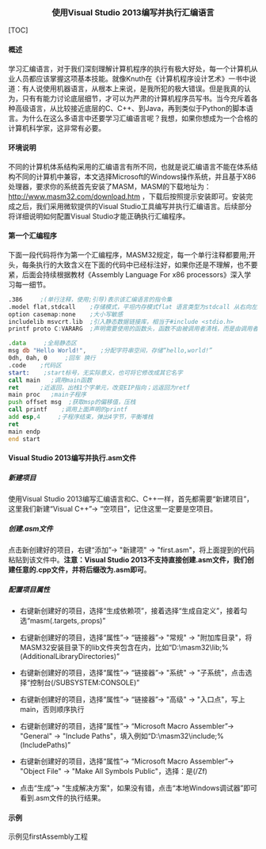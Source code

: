 ### <center>**使用Visual Studio 2013编写并执行汇编语言**</center>
[TOC]


#### **概述**

学习汇编语言，对于我们深刻理解计算机程序的执行有极大好处，每一个计算机从业人员都应该掌握这项基本技能。就像Knuth在《计算机程序设计艺术》一书中说道：有人说使用机器语言，从根本上来说，是我所犯的极大错误。但是我真的认为，只有有能力讨论底层细节，才可以为严肃的计算机程序员写书。当今充斥着各种高级语言，从比较接近底层的C、C++、到Java，再到类似于Python的脚本语言。为什么在这么多语言中还要学习汇编语言呢？我想，如果你想成为一个合格的计算机科学家，这非常有必要。

#### **环境说明**

不同的计算机体系结构采用的汇编语言有所不同，也就是说汇编语言不能在体系结构不同的计算机中兼容，本文选择Microsoft的Windows操作系统，并且基于X86处理器，要求你的系统首先安装了MASM，MASM的下载地址为：http://www.masm32.com/download.htm ，下载后按照提示安装即可。安装完成之后，我们采用微软提供的Visual Studio工具编写并执行汇编语言。后续部分将详细说明如何配置Visual Studio才能正确执行汇编程序。

#### **第一个汇编程序**

下面一段代码将作为第一个汇编程序，MASM32规定，每一个单行注释都要用;开头，每条执行的大致含义在下面的代码中已经标注好，如果你还是不理解，也不要紧，后面会持续根据教材《Assembly Language For x86 processors》深入学习每一细节。

```asm
.386     ;(单行注释，使用;引导)表示该汇编语言的指令集
.model flat,stdcall    ;存储模式，平坦内存模式flat 语言类型为stdcall 从右向左亚栈
option casemap:none    ;大小写敏感
includelib msvcrt.lib  ;引入静态数据链接库，相当于#include <stdio.h>
printf proto C:VARARG  ;声明需要使用的函数头，函数不由被调用者清栈，而是由调用者负责清栈

.data     ;全局静态区
msg db "Hello World!",    ;分配字符串空间，存储“hello,world!”
0dh, 0ah, 0     ;回车 换行
.code    ;代码区
start:    ;start标号，无实际意义，也可将它修改成其它名字
call main   ;调用main函数
ret      ;近返回，出栈1个字单元，改变EIP指向；远返回为retf
main proc   ;main子程序
push offset msg  ;获取msp的偏移值，压栈
call printf    ;调用上面声明的printf
add esp,4     ;子程序结束，弹出4字节，平衡堆栈
ret      
main endp  
end start 
```

#### **Visual Studio 2013编写并执行.asm文件**

##### **新建项目**

使用Visual Studio 2013编写汇编语言和C、C++一样，首先都需要“新建项目”，这里我们新建“Visual C++”-> “空项目”，记住这里一定要是空项目。

##### **创建.asm文件**

点击新创建好的项目，右键“添加”-> "新建项" -> "first.asm"，将上面提到的代码粘贴到该文件中。**注意：Visual Studio 2013不支持直接创建.asm文件，我们创建任意的.cpp文件，并将后缀改为.asm即可**。

##### **配置项目属性**

* 右键新创建好的项目，选择“生成依赖项”，接着选择“生成自定义”，接着勾选“masm(.targets,.props)”

* 右键新创建好的项目，选择“属性”-> “链接器”-> "常规" -> "附加库目录"，将MASM32安装目录下的lib文件夹包含在内，比如“D:\masm32\lib;%(AdditionalLibraryDirectories)”

* 右键新创建好的项目，选择“属性”-> “链接器”-> "系统" -> "子系统"，点击选择“控制台(/SUBSYSTEM:CONSOLE)”

* 右键新创建好的项目，选择“属性”-> “链接器”-> "高级" -> "入口点"，写上main，否则顺序执行

* 右键新创建好的项目，选择“属性”-> “Microsoft Macro Assembler”-> "General" -> "Include Paths"，填入例如“D:\masm32\include;%(IncludePaths)”

* 右键新创建好的项目，选择“属性”-> “Microsoft Macro Assembler”-> "Object File" -> "Make All Symbols Public"，选择：是(/Zf)

* 点击“生成”-> "生成解决方案"，如果没有错，点击“本地Windows调试器”即可看到.asm文件的执行结果。

#### **示例**

示例见firstAssembly工程


